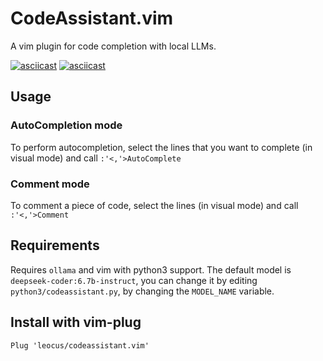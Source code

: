 # CodeAssistant.vim
A vim plugin for code completion with local LLMs.

[![asciicast](https://asciinema.org/a/Cn6qlS0RU8RqM17smGdu1nrom.svg)](https://asciinema.org/a/Cn6qlS0RU8RqM17smGdu1nrom)
[![asciicast](https://asciinema.org/a/vGxgwxjt4WptNJTfDUOS95R6p.svg)](https://asciinema.org/a/vGxgwxjt4WptNJTfDUOS95R6p)

## Usage
### AutoCompletion mode
To perform autocompletion, select the lines that you want to complete (in visual mode) and call `:'<,'>AutoComplete`

### Comment mode
To comment a piece of code, select the lines (in visual mode) and call `:'<,'>Comment`

## Requirements
Requires `ollama` and vim with python3 support.
The default model is `deepseek-coder:6.7b-instruct`, you can change it by editing `python3/codeassistant.py`, by changing the `MODEL_NAME` variable.

## Install with vim-plug
```
Plug 'leocus/codeassistant.vim'
```
